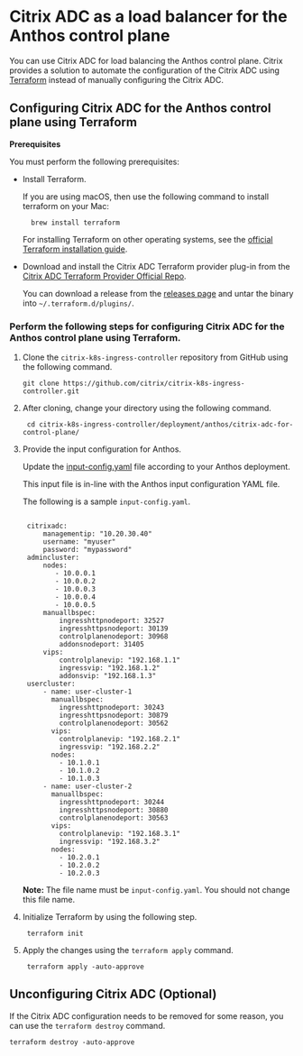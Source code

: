 # Citrix ADC as a load balancer for the Anthos control plane

You can use Citrix ADC for load balancing the Anthos control plane. Citrix provides a solution to automate the configuration of the Citrix ADC using [Terraform](https://www.terraform.io/) instead of manually configuring the Citrix ADC.

## Configuring Citrix ADC for the Anthos control plane using Terraform

**Prerequisites**

You must perform the following prerequisites:

- Install Terraform.

    If you are using macOS, then use the following command to install terraform on your Mac:

        brew install terraform

    For installing Terraform on other operating systems, see the [official Terraform installation guide](https://learn.hashicorp.com/terraform/getting-started/install.html).

- Download and install the Citrix ADC Terraform provider plug-in from the [Citrix ADC Terraform Provider Official Repo](https://github.com/citrix/terraform-provider-citrixadc).

    You can download a release from the [releases page](https://github.com/citrix/terraform-provider-citrixadc/releases) and untar the binary into `~/.terraform.d/plugins/`.

### Perform the following steps for configuring Citrix ADC for the Anthos control plane using Terraform.

1. Clone the `citrix-k8s-ingress-controller` repository from GitHub using the following command.

       git clone https://github.com/citrix/citrix-k8s-ingress-controller.git
    
1. After cloning, change your directory using the following command.


        cd citrix-k8s-ingress-controller/deployment/anthos/citrix-adc-for-control-plane/

2. Provide the input configuration for Anthos.

   Update the [input-config.yaml](https://github.com/citrix/citrix-adc-anthos/blob/master/input-config.yaml) file according to your Anthos deployment.

   This input file is in-line with the Anthos input configuration YAML file.

   The following is a sample `input-config.yaml`.

   ```

    citrixadc:
        managementip: "10.20.30.40"
        username: "myuser"
        password: "mypassword"
    admincluster:
        nodes:
           - 10.0.0.1
           - 10.0.0.2
           - 10.0.0.3
           - 10.0.0.4
           - 10.0.0.5
        manuallbspec:
            ingresshttpnodeport: 32527
            ingresshttpsnodeport: 30139
            controlplanenodeport: 30968
            addonsnodeport: 31405
        vips:
            controlplanevip: "192.168.1.1"
            ingressvip: "192.168.1.2"
            addonsvip: "192.168.1.3"
    usercluster:
        - name: user-cluster-1
          manuallbspec:
            ingresshttpnodeport: 30243
            ingresshttpsnodeport: 30879
            controlplanenodeport: 30562
          vips:
            controlplanevip: "192.168.2.1"
            ingressvip: "192.168.2.2"
          nodes:
            - 10.1.0.1
            - 10.1.0.2
            - 10.1.0.3
        - name: user-cluster-2
          manuallbspec:
            ingresshttpnodeport: 30244
            ingresshttpsnodeport: 30880
            controlplanenodeport: 30563
          vips:
            controlplanevip: "192.168.3.1"
            ingressvip: "192.168.3.2"
          nodes:
            - 10.2.0.1
            - 10.2.0.2
            - 10.2.0.3
   ```

    **Note:**  The file name must be `input-config.yaml`. You should not change this file name.

3. Initialize Terraform by using the following step.

        terraform init

4. Apply the changes using the `terraform apply` command.


        terraform apply -auto-approve

## Unconfiguring Citrix ADC (Optional)

If the Citrix ADC configuration needs to be removed for some reason, you can use the `terraform destroy` command.


    terraform destroy -auto-approve

